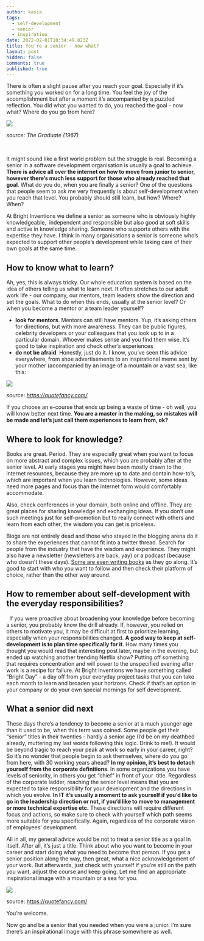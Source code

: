 ```yaml
---
author: kasia
tags:
  - self-development
  - senior
  - inspiration
date: 2022-02-01T10:34:49.823Z
title: You're a senior - now what?
layout: post
hidden: false
comments: true
published: true
---
```

There is often a slight pause after you reach your goal. Especially if it’s something you worked on for a long time. You feel the joy of the accomplishment but after a moment it’s accompanied by a puzzled reflection. You did what you wanted to do, you reached the goal - now what? Where do you go from here? 



![](https://lh5.googleusercontent.com/oLNbh_0EOMOb02Q-RsCkK8xQ9Y3KQWFmFaivxHtfDgiOJGDv4QGsaziEDodVTVq9KYIXieoZmHqavJ8ZOPBf7Rqcu4VZabz-9i_AVQURjGTesHUH_CCmnaWxdT72w6d_-SrRGUgG)

*source: The Graduate (1967)*

 

It might sound like a first world problem but the struggle is real. Becoming a senior in a software development organisation is usually a goal to achieve. **There is advice all over the internet on how to move from junior to senior, however there’s much less support for those who already reached that goal**. What do you do, when you are finally a senior? One of the questions that people seem to ask me very frequently is about self-development when you reach that level. You probably should still learn, but how? Where? When?



At Bright Inventions we define a senior as someone who is obviously highly knowledgeable,  independent and responsible but also good at soft skills and active in knowledge sharing. Someone who supports others with the expertise they have. I think in many organisations a senior is someone who’s expected to support other people’s development while taking care of their own goals at the same time. 



## How to know what to learn? 

Ah, yes, this is always tricky. Our whole education system is based on the idea of others telling us what to learn next. It often stretches to our adult work life - our company, our mentors, team leaders show the direction and set the goals. What to do when this ends, usually at the senior level? Or when you become a mentor or a team leader yourself?  

* **look for mentors**. Mentors can still have mentors. Yup, it’s asking others for directions, but with more awareness. They can be public figures, celebrity developers or your colleagues that you look up to in a particular domain. Whoever makes sense and you find them wise. It’s good to take inspiration and check other’s experiences
* **do not be afraid**. Honestly, just do it. I know, you’ve seen this advice everywhere, from shoe advertisements to an inspirational meme sent by your mother (accompanied by an image of a mountain or a vast sea, like this:

![](https://lh3.googleusercontent.com/kd_mHwXsYcVw5Pox9sSwtwCo0rpuFaUFvdh3xaRE5W-rxYt3KQLkxsDFqvZgaULDfQY2k80RBBqKeXRyLGxaOYP3W6fWWq7YcbMblYrOr4UNK-gSGPR-fRVf8PRKBAgOSyJTYbjv)

*source: <https://quotefancy.com/>* 



If you choose an e-course that ends up being a waste of time - oh well, you will know better next time. **You are a master in the making, so mistakes will be made and let’s just call them experiences to learn from, ok?** 



## Where to look for knowledge?

Books are great. Period. They are especially great when you want to focus on more abstract and complex issues, which you are probably after at the senior level. At early stages you might have been mostly drawn to the internet resources, because they are more up to date and contain how-to’s, which are important when you learn technologies. However, some ideas need more pages and focus than the internet form would comfortably accommodate. 

Also, check conferences in your domain, both online and offline. They are great places for sharing knowledge and exchanging ideas. If you don’t use such meetings just for self-promotion but to really connect with others and learn from each other, the wisdom you can get is priceless. 

Blogs are not entirely dead and those who stayed in the blogging arena do it to share the experiences that cannot fit into a twitter thread. Search for people from the industry that have the wisdom and experience. They might also have a newsletter (newsletters are back, yay) or a podcast (because who doesn’t these days). [Some are even writing books](https://tidyfirst.substack.com/about) as they go along. It’s good to start with who you want to follow and then check their platform of choice, rather than the other way around.   



## How to remember about self-development with the everyday responsibilities?

  If you were proactive about broadening your knowledge before becoming a senior, you probably know the drill already. If, however, you relied on others to motivate you, it may be difficult at first to prioritize learning, especially when your responsibilities changed. **A good way to keep at self-development is to plan time specifically for it**. How many times you thought you would read that interesting post later, maybe in the evening, but ended up watching another trending Netflix show? Putting off something that requires concentration and will power to the unspecified evening after work is a recipe for failure. At Bright Inventions we have something called “Bright Day” - a day off from your everyday project tasks that you can take each month to learn and broaden your horizons. Check if that’s an option in your company or do your own special mornings for self development.



## What a senior did next

These days there’s a tendency to become a senior at a much younger age than it used to be, when this term was coined. Some people get their “senior” titles in their twenties - hardly a senior age (I’d be on my deathbed already, muttering my last words following this logic. Drink to me!). It would be beyond tragic to reach your peak at work so early in your career, right? So it’s no wonder that people begin to ask themselves, where do you go from here, with 30 working years ahead? **In my opinion, it’s best to detach yourself from the corporate definitions**. In some organizations you have levels of seniority, in others you get “chief” in front of your  title. Regardless of the corporate ladder, reaching the senior level means that you are expected to take responsibility for your development and the directions in which you evolve. **In IT it’s usually a moment to ask yourself if you’d like to go in the leadership direction or not, if you’d like to move to management or more technical expertise etc.** These directions will require different focus and actions, so make sure to check with yourself which path seems more suitable for you specifically. Again, regardless of the corporate vision of employees’ development. 



All in all, my general advice would be not to treat a senior title as a goal in itself. After all, it’s just a title. Think about who you want to become in your career and start doing what you need to become that person. If you get a senior position along the way, then great, what a nice acknowledgement of your work. But afterwards, just check with yourself if you’re still on the path you want, adjust the course and keep going. Let me find an appropriate inspirational image with a mountain or a sea for you. 

![](https://lh4.googleusercontent.com/uNSAPjI7EmhjCJtkrhP8Wv5096X8Z_SN2UHyz4KpoKM5hGTqMKvV9alplNAEeqxkOrqnSV_lv7vaqJb5KQ9eouYEhqE3cpidXNOQSYpjISx8Eq5iPs8f8TF6sppdY3C0xhWMJoSo)

source: <https://quotefancy.com/> 



You’re welcome. 



Now go and be a senior that you needed when you were a junior. I’m sure there’s an inspirational image with this phrase somewhere as well.